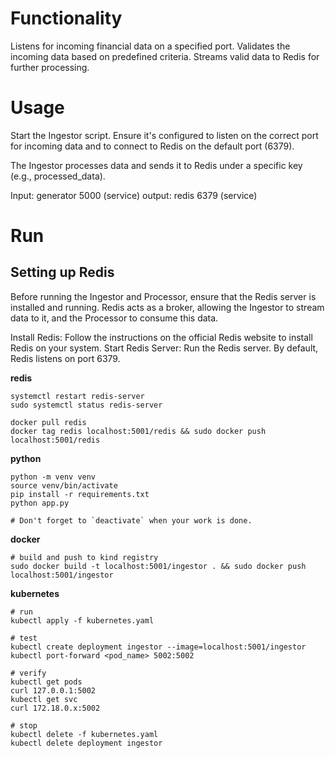 # Functionality 
Listens for incoming financial data on a specified port. 
Validates the incoming data based on predefined criteria. 
Streams valid data to Redis for further processing. 
# Usage 
Start the Ingestor script. Ensure it's configured to listen on the correct port for incoming data and to connect to Redis on the default port (6379). 
 
The Ingestor processes data and sends it to Redis under a specific key (e.g., processed_data).

Input:  generator 5000 (service)
output: redis 6379 (service)

# Run
## Setting up Redis 
Before running the Ingestor and Processor, ensure that the Redis server is installed and running. Redis acts as a broker, allowing the Ingestor to stream data to it, and the Processor to consume this data. 
 
Install Redis: Follow the instructions on the official Redis website to install Redis on your system. 
Start Redis Server: Run the Redis server. By default, Redis listens on port 6379. 

**redis**
```
systemctl restart redis-server
sudo systemctl status redis-server

docker pull redis
docker tag redis localhost:5001/redis && sudo docker push localhost:5001/redis
```

**python**
```
python -m venv venv
source venv/bin/activate
pip install -r requirements.txt
python app.py

# Don't forget to `deactivate` when your work is done.
```

**docker**

```
# build and push to kind registry
sudo docker build -t localhost:5001/ingestor . && sudo docker push localhost:5001/ingestor
```

**kubernetes**

```
# run
kubectl apply -f kubernetes.yaml

# test
kubectl create deployment ingestor --image=localhost:5001/ingestor
kubectl port-forward <pod_name> 5002:5002

# verify
kubectl get pods
curl 127.0.0.1:5002
kubectl get svc
curl 172.18.0.x:5002

# stop 
kubectl delete -f kubernetes.yaml
kubectl delete deployment ingestor
```
